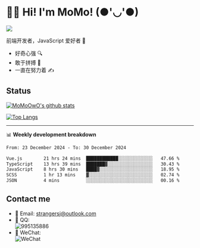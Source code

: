 # 👨‍🎓 Hi! I'm MoMo! (●'◡'●)

[![](https://img.shields.io/badge/-@MoMoOwO-%23181717?style=flat-square&logo=github)](https://github.com/MoMoOwO)

前端开发者，JavaScript 爱好者 💖
- 好奇心强 🔍
- 敢于拼搏 💪
- 一直在努力着 ✍

## Status

[![MoMoOwO's github stats](https://github-readme-stats.vercel.app/api?username=MoMoOwO&show_icons=true&theme=tokyonight)](https://github.com/MoMoOwO)

[![Top Langs](https://github-readme-stats.vercel.app/api/top-langs/?username=MoMoOwO&layout=compact&theme=tokyonight)](https://github.com/MoMoOwO)

---

📊 **Weekly development breakdown**

<!--START_SECTION:waka-->

```txt
From: 23 December 2024 - To: 30 December 2024

Vue.js        21 hrs 24 mins  ████████████░░░░░░░░░░░░░   47.66 %
TypeScript    13 hrs 39 mins  ███████▓░░░░░░░░░░░░░░░░░   30.43 %
JavaScript    8 hrs 30 mins   ████▓░░░░░░░░░░░░░░░░░░░░   18.95 %
SCSS          1 hr 13 mins    ▓░░░░░░░░░░░░░░░░░░░░░░░░   02.74 %
JSON          4 mins          ░░░░░░░░░░░░░░░░░░░░░░░░░   00.16 %
```

<!--END_SECTION:waka-->

## Contact me

- 📧 Email: strangersj@outlook.com
- 🐧 QQ:  
  ![995135886](https://i.loli.net/2020/11/27/Yx6eDSQi34Va5IA.jpg)
- 💭 WeChat:  
  ![WeChat](https://i.loli.net/2020/11/27/wWX6uVoIQqig5KP.jpg)
  
